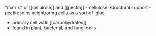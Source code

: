 "matrix" of [[cellulose]] and [[pectin]]
	- cellulose: structural support
	- pectin: joins neighboring cells as a sort of 'glue'
- primary cell wall: [[carbohydrates]]
- found in plant, bacterial, and fungi cells

